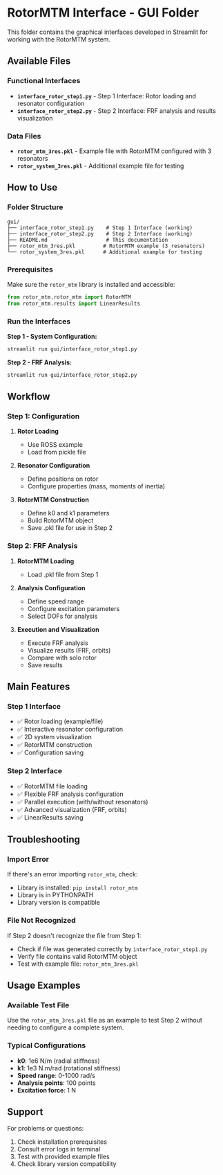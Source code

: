 # RotorMTM Interface - GUI Folder

This folder contains the graphical interfaces developed in Streamlit for working with the RotorMTM system.

## Available Files

### Functional Interfaces
- **`interface_rotor_step1.py`** - Step 1 Interface: Rotor loading and resonator configuration
- **`interface_rotor_step2.py`** - Step 2 Interface: FRF analysis and results visualization

### Data Files
- **`rotor_mtm_3res.pkl`** - Example file with RotorMTM configured with 3 resonators
- **`rotor_system_3res.pkl`** - Additional example file for testing

## How to Use

### Folder Structure
```
gui/
├── interface_rotor_step1.py    # Step 1 Interface (working)
├── interface_rotor_step2.py    # Step 2 Interface (working)  
├── README.md                   # This documentation
├── rotor_mtm_3res.pkl         # RotorMTM example (3 resonators)
└── rotor_system_3res.pkl      # Additional example for testing
```

### Prerequisites
Make sure the `rotor_mtm` library is installed and accessible:
```python
from rotor_mtm.rotor_mtm import RotorMTM
from rotor_mtm.results import LinearResults
```

### Run the Interfaces

**Step 1 - System Configuration:**
```bash
streamlit run gui/interface_rotor_step1.py
```

**Step 2 - FRF Analysis:**
```bash
streamlit run gui/interface_rotor_step2.py
```

## Workflow

### Step 1: Configuration
1. **Rotor Loading**
   - Use ROSS example
   - Load from pickle file
   
2. **Resonator Configuration**
   - Define positions on rotor
   - Configure properties (mass, moments of inertia)
   
3. **RotorMTM Construction**
   - Define k0 and k1 parameters
   - Build RotorMTM object
   - Save .pkl file for use in Step 2

### Step 2: FRF Analysis
1. **RotorMTM Loading**
   - Load .pkl file from Step 1
   
2. **Analysis Configuration**
   - Define speed range
   - Configure excitation parameters
   - Select DOFs for analysis
   
3. **Execution and Visualization**
   - Execute FRF analysis
   - Visualize results (FRF, orbits)
   - Compare with solo rotor
   - Save results

## Main Features

### Step 1 Interface
- ✅ Rotor loading (example/file)
- ✅ Interactive resonator configuration
- ✅ 2D system visualization
- ✅ RotorMTM construction
- ✅ Configuration saving

### Step 2 Interface
- ✅ RotorMTM file loading
- ✅ Flexible FRF analysis configuration
- ✅ Parallel execution (with/without resonators)
- ✅ Advanced visualization (FRF, orbits)
- ✅ LinearResults saving

## Troubleshooting

### Import Error
If there's an error importing `rotor_mtm`, check:
- Library is installed: `pip install rotor_mtm`
- Library is in PYTHONPATH
- Library version is compatible

### File Not Recognized
If Step 2 doesn't recognize the file from Step 1:
- Check if file was generated correctly by `interface_rotor_step1.py`
- Verify file contains valid RotorMTM object
- Test with example file: `rotor_mtm_3res.pkl`

## Usage Examples

### Available Test File
Use the `rotor_mtm_3res.pkl` file as an example to test Step 2 without needing to configure a complete system.

### Typical Configurations
- **k0**: 1e6 N/m (radial stiffness)
- **k1**: 1e3 N.m/rad (rotational stiffness) 
- **Speed range**: 0-1000 rad/s
- **Analysis points**: 100 points
- **Excitation force**: 1 N

## Support

For problems or questions:
1. Check installation prerequisites
2. Consult error logs in terminal
3. Test with provided example files
4. Check library version compatibility
